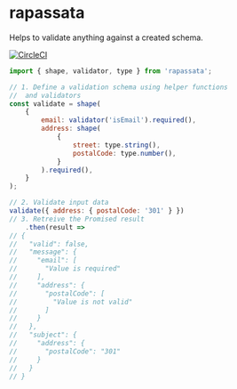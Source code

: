 # rapassata

Helps to validate anything against a created schema.

[![CircleCI](https://circleci.com/gh/smoliji/rapassata/tree/master.svg?style=shield)](https://circleci.com/gh/smoliji/rapassata/tree/master)

```js
import { shape, validator, type } from 'rapassata';

// 1. Define a validation schema using helper functions
//  and validators
const validate = shape(
    {
        email: validator('isEmail').required(),
        address: shape(
            {
                street: type.string(),
                postalCode: type.number(),
            }
        ).required(),
    }
);

// 2. Validate input data
validate({ address: { postalCode: '301' } })
// 3. Retreive the Promised result
    .then(result =>
// {
//   "valid": false,
//   "message": {
//     "email": [
//       "Value is required"
//     ],
//     "address": {
//       "postalCode": [
//         "Value is not valid"
//       ]
//     }
//   },
//   "subject": {
//     "address": {
//       "postalCode": "301"
//     }
//   }
// }
```